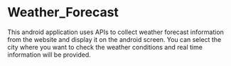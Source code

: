 # Weather_Forecast
This android application uses APIs to collect weather forecast information from the website and display it on the android screen. You can select the city where you want to check the weather conditions and real time information will be provided.
